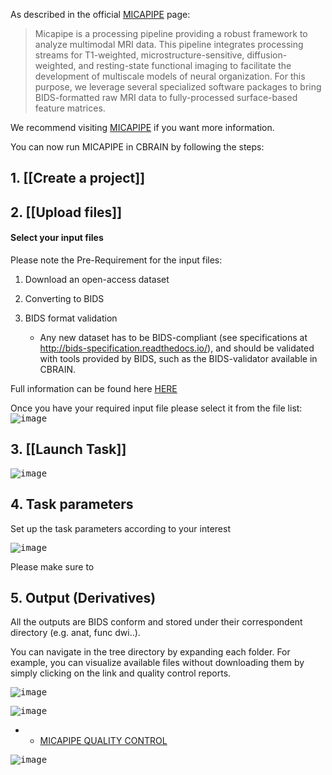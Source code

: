 
As described in the official [MICAPIPE](https://micapipe.readthedocs.io/en/latest/) page:

>Micapipe is a processing pipeline providing a robust framework to analyze multimodal MRI data. This pipeline integrates processing streams for T1-weighted, microstructure-sensitive, diffusion-weighted, and resting-state functional imaging to facilitate the development of multiscale models of neural organization. For this purpose, we leverage several specialized software packages to bring BIDS-formatted raw MRI data to fully-processed surface-based feature matrices.

We recommend visiting [MICAPIPE](https://micapipe.readthedocs.io/en/latest/) if you want more information.

You can now run MICAPIPE in CBRAIN by following the steps:

## 1. [[Create a project]]

## 2. [[Upload files]]

#### Select your input files
Please note the Pre-Requirement for the input files:
1. Download an open-access dataset
2. Converting to BIDS
3. BIDS format validation 

    *   Any new dataset has to be BIDS-compliant (see specifications at http://bids-specification.readthedocs.io/), and should be validated with tools provided by BIDS, such as the BIDS-validator available in CBRAIN.

Full information can be found here [HERE](https://micapipe.readthedocs.io/en/latest/pages/04.start2end/index.html#download-an-open-access-dataset)

Once you have your required input file please select it from the file list:
<kbd>![image](https://github.com/aces/cbrain/assets/115739667/35d5d49a-d86b-4fef-8ed4-7fdc8a10a000)</kbd>

## 3. [[Launch Task]]

<kbd>![image](https://github.com/aces/cbrain/assets/115739667/86999c34-0fde-4117-bc56-66d2bafe0512)</kbd>

## 4. Task parameters

Set up the task parameters according to your interest

<kbd>![image](https://github.com/aces/cbrain/assets/115739667/708f77b3-8489-4a44-a84f-86dcaec8c155)</kbd>

Please make sure to 

## 5. Output (Derivatives)

All the outputs are BIDS conform and stored under their correspondent directory (e.g. anat, func dwi..). 

You can navigate in the tree directory by expanding each folder.
For example,  you can visualize available files without downloading them by simply clicking on the link and quality control reports.

<kbd>![image](https://github.com/aces/cbrain/assets/115739667/22328b43-a529-4b79-87eb-b884529a9b20)</kbd>

<kbd>![image](https://github.com/aces/cbrain/assets/115739667/85051f8f-ba0f-4df2-8b16-56358852bb8c)</kbd>

* * [MICAPIPE QUALITY CONTROL](https://micapipe.readthedocs.io/en/latest/pages/02.qc/index.html)

<kbd>![image](https://github.com/aces/cbrain/assets/115739667/b88ab8fa-d1ca-4754-a516-dd242c2dbf23)</kbd>





